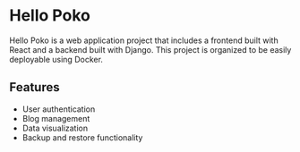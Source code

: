 # Hello Poko

Hello Poko is a web application project that includes a frontend built with React and a backend built with Django. This project is organized to be easily deployable using Docker.

## Features

- User authentication
- Blog management
- Data visualization
- Backup and restore functionality
